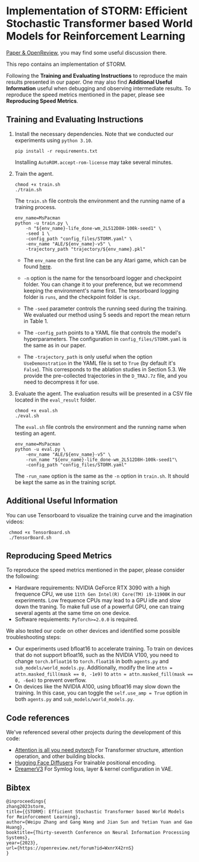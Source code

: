 # Implementation of STORM: Efficient Stochastic Transformer based World Models for Reinforcement Learning

[Paper & OpenReview](https://openreview.net/forum?id=WxnrX42rnS), you may find some useful discussion there.

This repo contains an implementation of STORM. 

Following the **Training and Evaluating Instructions** to reproduce the main results presented in our paper. One may also find **Additional Useful Information** useful when debugging and observing intermediate results. To reproduce the speed metrics mentioned in the paper, please see **Reproducing Speed Metrics**.

## Training and Evaluating Instructions

1. Install the necessary dependencies. Note that we conducted our experiments using `python 3.10`.
    ```shell
    pip install -r requirements.txt
    ```
    Installing `AutoROM.accept-rom-license` may take several minutes.

2. Train the agent.
    ```shell
    chmod +x train.sh
    ./train.sh
    ```

    The `train.sh` file controls the environment and the running name of a training process. 
    ```shell
    env_name=MsPacman
    python -u train.py \
        -n "${env_name}-life_done-wm_2L512D8H-100k-seed1" \
        -seed 1 \
        -config_path "config_files/STORM.yaml" \
        -env_name "ALE/${env_name}-v5" \
        -trajectory_path "trajectory/${env_name}.pkl"
    ```

    - The `env_name` on the first line can be any Atari game, which can be found [here](https://gymnasium.farama.org/environments/atari/).
    
    - `-n` option is the name for the tensorboard logger and checkpoint folder. You can change it to your preference, but we recommend keeping the environment's name first. The tensorboard logging folder is `runs`, and the checkpoint folder is `ckpt`.

    - The `-seed` parameter controls the running seed during the training. We evaluated our method using 5 seeds and report the mean return in Table 1.

    - The `-config_path` points to a YAML file that controls the model's hyperparameters. The configuration in `config_files/STORM.yaml` is the same as in our paper.

    - The `-trajectory_path` is only useful when the option `UseDemonstration` in the YAML file is set to `True` (by default it's `False`). This corresponds to the ablation studies in Section 5.3. We provide the pre-collected trajectories in the `D_TRAJ.7z` file, and you need to decompress it for use.
    

3. Evaluate the agent. The evaluation results will be presented in a CSV file located in the `eval_result` folder.
    ```shell
    chmod +x eval.sh
    ./eval.sh
    ```

    The `eval.sh` file controls the environment and the running name when testing an agent.

    ```shell
    env_name=MsPacman
    python -u eval.py \
        -env_name "ALE/${env_name}-v5" \
        -run_name "${env_name}-life_done-wm_2L512D8H-100k-seed1"\
        -config_path "config_files/STORM.yaml" 
    ```

    The `-run_name` option is the same as the `-n` option in `train.sh`. It should be kept the same as in the training script.

## Additional Useful Information
You can use Tensorboard to visualize the training curve and the imagination videos:
```shell
 chmod +x TensorBoard.sh
 ./TensorBoard.sh
 ```


## Reproducing Speed Metrics
To reproduce the speed metrics mentioned in the paper, please consider the following:
- Hardware requirements: NVIDIA GeForce RTX 3090 with a high frequence CPU, we use `11th Gen Intel(R) Core(TM) i9-11900K` in our experiments. Low frequence CPUs may lead to a GPU idle and slow down the traning. To make full use of a powerful GPU, one can traing several agents at the same time on one device.
- Software requiements: `PyTorch>=2.0.0` is required.

We also tested our code on other devices and identified some possible troubleshooting steps:
- Our experiments used bfloat16 to accelerate training. To train on devices that do not support bfloat16, such as the NVIDIA V100, you need to change `torch.bfloat16` to `torch.float16` in both `agents.py` and `sub_models/world_models.py`. Additionally, modify the line `attn = attn.masked_fill(mask == 0, -1e9)` to `attn = attn.masked_fill(mask == 0, -6e4)` to prevent overflow.
- On devices like the NVIDIA A100, using bfloat16 may slow down the training. In this case, you can toggle the `self.use_amp = True` option in both `agents.py` and `sub_models/world_models.py`.

## Code references
We've referenced several other projects during the development of this code:
- [Attention is all you need pytorch](https://github.com/jadore801120/attention-is-all-you-need-pytorch) For Transformer structure, attention operation, and other building blocks.
- [Hugging Face Diffusers](https://github.com/huggingface/diffusers/blob/main/src/diffusers/models/embeddings.py) For trainable positional encoding.
- [DreamerV3](https://github.com/danijar/dreamerv3) For Symlog loss, layer & kernel configuration in VAE.

## Bibtex

```
@inproceedings{
zhang2023storm,
title={{STORM}: Efficient Stochastic Transformer based World Models for Reinforcement Learning},
author={Weipu Zhang and Gang Wang and Jian Sun and Yetian Yuan and Gao Huang},
booktitle={Thirty-seventh Conference on Neural Information Processing Systems},
year={2023},
url={https://openreview.net/forum?id=WxnrX42rnS}
}
```
